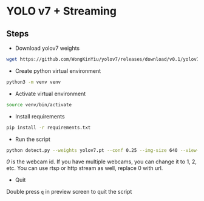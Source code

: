 # YOLO v7 + Streaming 

## Steps

* Download yolov7 weights

```bash 
wget https://github.com/WongKinYiu/yolov7/releases/download/v0.1/yolov7.pt
```

* Create python virtual environment

```bash
python3 -m venv venv
```

* Activate virtual environment

```bash
source venv/bin/activate
```

* Install requirements

```bash
pip install -r requirements.txt
```

* Run the script

```bash
python detect.py --weights yolov7.pt --conf 0.25 --img-size 640 --view-img --nosave --source 0
```

*0* is the webcam id. If you have multiple webcams, you can change it to 1, 2, etc.
You can use rtsp or http stream as well, replace 0 with url.

* Quit

Double press `q` in preview screen to quit the script
